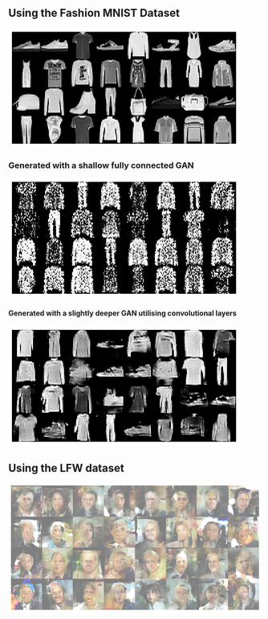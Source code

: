 
## Using the Fashion MNIST Dataset
![training_data](./assets/training_data.png)

### Generated with a shallow fully connected GAN
![training_data](./assets/Shallow_gan.png)

#### Generated with a slightly deeper GAN utilising convolutional layers
![CGAN](./assets/CGAN.png)

## Using the LFW dataset

![lfw_fake](assets/lfw_fake.png)